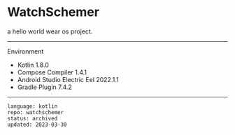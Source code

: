 # WatchSchemer

a hello world wear os project.

---

Environment

- Kotlin 1.8.0
- Compose Compiler 1.4.1
- Android Studio Electric Eel 2022.1.1
- Gradle Plugin 7.4.2

----

```
language: kotlin
repo: watchschemer
status: archived
updated: 2023-03-30
```